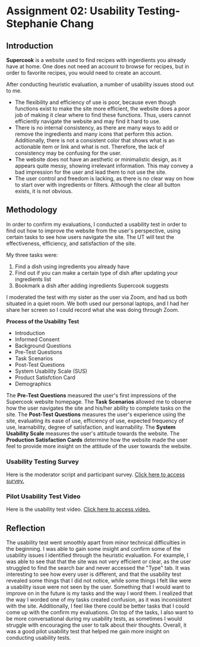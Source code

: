 # Assignment 02: Usability Testing- Stephanie Chang
## Introduction
**Supercook** is a website used to find recipes with ingerdients you already have at home. One does not need an account to browse for recipes, but in order to favorite recipes, you would need to create an account. 

After conducting heuristic evaluation, a number of usability issues stood out to me. 
-  The flexibility and efficiency of use is poor, because even though functions exist to make the site more efficient, the website does a poor job of making it clear where to find these functions. Thus, users cannot efficiently navigate the website and may find it hard to use.
- There is no internal consistency, as there are many ways to add or remove the ingredients and many icons that perform this action. Additionally, there is not a consistent color that shows what is an actionable item or link and what is not. Therefore, the lack of consistency may be confusing for the user.
- The website does not have an aesthetic or minimalistic design, as it appears quite messy, showing irrelevant information. This may convey a bad impression for the user and lead them to not use the site.
- The user control and freedom is lacking, as there is no clear way on how to start over with ingredients or filters. Although the clear all button exists, it is not obvious. 

## Methodology
In order to confirm my evaluations, I conducted a usability test in order to find out how to improve the website from the user's perspective, using certain tasks to see how users navigate the site. The UT will test the effectiveness, efficiency, and satisfaction of the site. 

My three tasks were:
1. Find a dish using ingredients you already have
2. Find out if you can make a certain type of dish after updating your ingredients list
3. Bookmark a dish after adding ingredients Supercook suggests

I moderated the test with my sister as the user via Zoom, and had us both situated in a quiet room. We both used our personal laptops, and I had her share her screen so I could record what she was doing through Zoom. 

**Process of the Usability Test**
- Introduction
- Informed Consent
- Background Questions
- Pre-Test Questions
- Task Scenarios
- Post-Test Questions
- System Usability Scale (SUS)
- Product Satisfction Card
- Demographics

The **Pre-Test Questions** measured the user's first impressions of the Supercook website homepage. The **Task Scenarios** allowed me to observe how the user navigates the site and his/her ability to complete  tasks on the site. The **Post-Test Questions** measures the user's experience using the site, evaluating its ease of use, efficiency of use, expected frequency of use, learnability, degree of satisfaction, and learnability. The **System Usability Scale** measures the user's attitude towards the website. The **Production Satisfaction Cards** determine how the website made the user feel to provide more insight on the attitude of the user towards the website.

### Usability Testing Survey
Here is the moderator script and participant survey. [Click here to access survey.](https://forms.gle/iJZ7vQBgpRLa2Lsz8)

### Pilot Usability Test Video
Here is the usability test video. [Click here to access video.](https://drive.google.com/file/d/1PfmqCzE-mH2RRCAKKgwDY6s8f31QM8is/view)

## Reflection
The usability test went smoothly apart from minor technical difficulties in the beginning. I was able to gain some insight and confirm some of the usability issues I identified through the heuristic evaluation. For example, I was able to see that that the site was not very efficient or clear, as the user struggled to find the search bar and never accessed the "Type" tab. It was interesting to see how every user is different, and that the usability test revealed some things that I did not notice, while some things I felt like were a usability issue were not seen by the user. Something that I would want to improve on in the future is my tasks and the way I word them. I realized that the way I worded one of my tasks created confusion, as it was inconsistent with the site. Additionally, I feel like there could be better tasks that I could come up with the confirm my evaluations. On top of the tasks, I also want to be more conversational during my usability tests, as sometimes I would struggle with encouraging the user to talk about their thoughts. Overall, it was a good pilot usability test that helped me gain more insight on conducting usability tests. 

